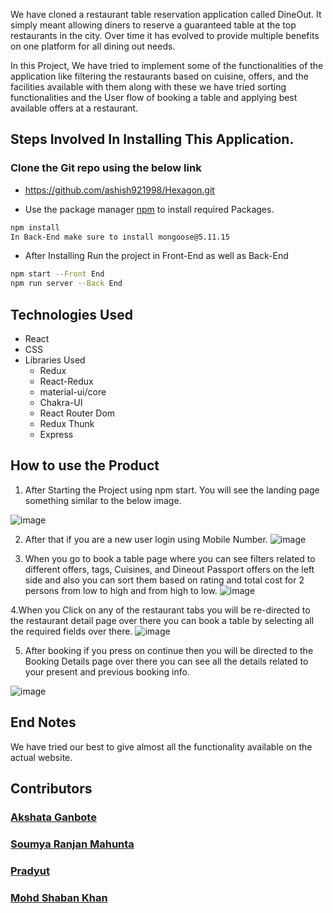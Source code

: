 

We have cloned a restaurant table reservation application called DineOut. It simply meant allowing diners to reserve a guaranteed table at the top restaurants in the city. Over time it has evolved to provide multiple benefits on one platform for all dining out needs.

In this Project, We have tried to implement some of the functionalities of the application like filtering the restaurants based on cuisine, offers, and the facilities available with them along with these we have tried sorting functionalities and the User flow of booking a table and applying best available offers at a restaurant. 

## Steps Involved In Installing This Application. 

### Clone the Git repo using the below link

- <https://github.com/ashish921998/Hexagon.git>

- Use the package manager [npm](https://www.npmjs.com/) to install required Packages.

```bash
npm install
In Back-End make sure to install mongoose@5.11.15
```
- After Installing Run the project in Front-End as well as Back-End
```bash
npm start --Front End
npm run server --Back End
```

## Technologies Used

- React
- CSS
- Libraries Used
    - Redux
    - React-Redux
    - material-ui/core
    - Chakra-UI
    - React Router Dom
    - Redux Thunk
    - Express


## How to use the Product
1. After Starting the Project using npm start. You will see the landing page something similar to the below image.  

![image](https://github.com/MOHDSHABANKHAN/dineout_website_clone/blob/main/image/Landing%20Page%20ss.PNG?raw=true)

2. After that if you are a new user login using Mobile Number. 
![image](https://github.com/MOHDSHABANKHAN/dineout_website_clone/blob/main/image/Login%20Page%20ss.png?raw=true)

3. When you go to book a table page where you can see filters related to different offers, tags, Cuisines, and Dineout Passport offers on the left side and also you can sort them based on rating and total cost for 2 persons from low to high and from high to low. 
![image](https://github.com/MOHDSHABANKHAN/dineout_website_clone/blob/main/image/Book_A_Table%20Page%20ss.png?raw=true)

4.When you Click on any of the restaurant tabs you will be re-directed to the restaurant detail page over there you can book a table by selecting all the required fields over there.
![image](https://github.com/MOHDSHABANKHAN/dineout_website_clone/blob/main/image/REsturant%20Detail%20Page%20ss.png?raw=true)


5. After booking if you press on continue then you will be directed to the Booking Details page over there you can see all the details related to your present and previous booking info. 

![image](https://github.com/MOHDSHABANKHAN/dineout_website_clone/blob/main/image/Conformation%20recp%20ss.png?raw=true)

## End Notes 
We have tried our best to give almost all the functionality available on the actual website.

## Contributors

### [Akshata Ganbote](https://github.com/AkshataGanbote) 
### [Soumya Ranjan Mahunta](https://github.com/soumyaranjanmahunta1)
### [Pradyut](https://github.com/Pradyut267)
### [Mohd Shaban Khan](https://github.com/MOHDSHBANKHAN)

